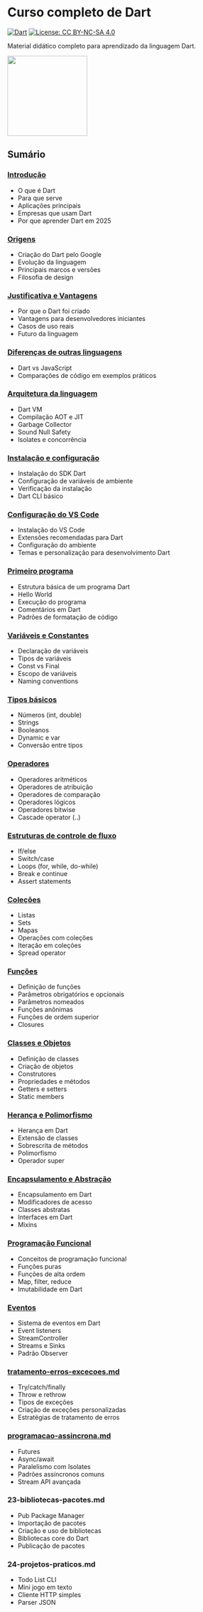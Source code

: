 # Curso completo de Dart

[![Dart](https://img.shields.io/badge/Dart-3.3.0-0175C2?style=plastic&logo=dart&logoColor=white)](https://dart.dev)
[![License: CC BY-NC-SA 4.0](https://img.shields.io/badge/License-CC%20BY--NC--SA%204.0-lightgrey.svg)](https://creativecommons.org/licenses/by-nc-sa/4.0/)

Material didático completo para aprendizado da linguagem Dart.

[<img src="https://dart.dev/assets/img/logo/dart-logo-for-shares.png" width="180">](https://dart.dev)

## Sumário

### [Introdução](https://github.com/claulis/flutter/blob/main/dart/capitulos/introducao-dart.md)

- O que é Dart
- Para que serve
- Aplicações principais
- Empresas que usam Dart
- Por que aprender Dart em 2025

### [Origens](https://github.com/claulis/flutter/blob/main/dart/capitulos/origens-historia.md)

- Criação do Dart pelo Google
- Evolução da linguagem
- Principais marcos e versões
- Filosofia de design

### [Justificativa e Vantagens](https://github.com/claulis/flutter/blob/main/dart/capitulos/dart/capitulos/justificativas-vantagens.md)

- Por que o Dart foi criado
- Vantagens para desenvolvedores iniciantes
- Casos de uso reais
- Futuro da linguagem

### [Diferenças de outras linguagens](https://github.com/claulis/flutter/blob/main/dart/capitulos/dart/capitulos/dart/capitulos/diferencas-outras-linguagens.md)

- Dart vs JavaScript
- Comparações de código em exemplos práticos

### [Arquitetura da linguagem](../dart/capitulos/arquitetura-dart.md)

- Dart VM
- Compilação AOT e JIT
- Garbage Collector
- Sound Null Safety
- Isolates e concorrência

### [Instalação e configuração](../dart/capitulos/instalacao-configuracao.md)

- Instalação do SDK Dart
- Configuração de variáveis de ambiente
- Verificação da instalação
- Dart CLI básico

### [Configuração do VS Code](../dart/capitulos/configurando-vscode.md)

- Instalação do VS Code
- Extensões recomendadas para Dart
- Configuração do ambiente
- Temas e personalização para desenvolvimento Dart

### [Primeiro programa](../dart/capitulos/primeiro-programa.md)

- Estrutura básica de um programa Dart
- Hello World
- Execução do programa
- Comentários em Dart
- Padrões de formatação de código

### [Variáveis e Constantes](../dart/capitulos/variaveis-constantes.md)

- Declaração de variáveis
- Tipos de variáveis
- Const vs Final
- Escopo de variáveis
- Naming conventions

### [Tipos básicos](../dart/capitulos/tipos-dados-basicos.md)

- Números (int, double)
- Strings
- Booleanos
- Dynamic e var
- Conversão entre tipos

### [Operadores](../dart/capitulos/operadores.md)

- Operadores aritméticos
- Operadores de atribuição
- Operadores de comparação
- Operadores lógicos
- Operadores bitwise
- Cascade operator (..)

### [Estruturas de controle de fluxo](../dart/capitulos/estruturas-controle.md)

- If/else
- Switch/case
- Loops (for, while, do-while)
- Break e continue
- Assert statements

### [Coleções](../dart/capitulos/colecoes.md)

- Listas
- Sets
- Mapas
- Operações com coleções
- Iteração em coleções
- Spread operator

### [Funções](../dart/capitulos/funcoes.md)

- Definição de funções
- Parâmetros obrigatórios e opcionais
- Parâmetros nomeados
- Funções anônimas
- Funções de ordem superior
- Closures

### [Classes e Objetos](../dart/capitulos/poo-classes-objetos.md)

- Definição de classes
- Criação de objetos
- Construtores
- Propriedades e métodos
- Getters e setters
- Static members

### [Herança e Polimorfismo](../dart/capitulos/poo-heranca-polimorfismo.md)

- Herança em Dart
- Extensão de classes
- Sobrescrita de métodos
- Polimorfismo
- Operador super

### [Encapsulamento e Abstração](../dart/capitulos/poo-encapsulamento-abstracao.md)

- Encapsulamento em Dart
- Modificadores de acesso
- Classes abstratas
- Interfaces em Dart
- Mixins

### [Programação Funcional](../dart/capitulos/programacao-funcional.md)

- Conceitos de programação funcional
- Funções puras
- Funções de alta ordem
- Map, filter, reduce
- Imutabilidade em Dart

### [Eventos](../dart/capitulos/manipulacao-eventos.md)

- Sistema de eventos em Dart
- Event listeners
- StreamController
- Streams e Sinks
- Padrão Observer

### [tratamento-erros-excecoes.md](../dart/capitulos/tratamento-erros-excecoes.md)

- Try/catch/finally
- Throw e rethrow
- Tipos de exceções
- Criação de exceções personalizadas
- Estratégias de tratamento de erros

### [programacao-assincrona.md](../dart/capitulos/programacao-assincrona.md)

- Futures
- Async/await
- Paralelismo com Isolates
- Padrões assíncronos comuns
- Stream API avançada

### 23-bibliotecas-pacotes.md

- Pub Package Manager
- Importação de pacotes
- Criação e uso de bibliotecas
- Bibliotecas core do Dart
- Publicação de pacotes

### 24-projetos-praticos.md

- Todo List CLI
- Mini jogo em texto
- Cliente HTTP simples
- Parser JSON




